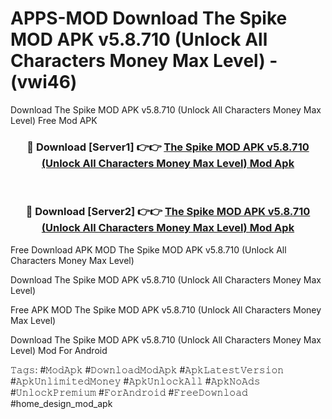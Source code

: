 # APPS-MOD Download The Spike MOD APK v5.8.710 (Unlock All Characters Money Max Level) - (vwi46)
Download The Spike MOD APK v5.8.710 (Unlock All Characters Money Max Level) Free Mod APK

<div align="center">
<h3>🔴 Download [Server1] 👉👉 <a href="https://apk-comot.site?title=The_Spike_MOD_APK_v5.8.710_(Unlock_All_Characters_Money_Max_Level)">The Spike MOD APK v5.8.710 (Unlock All Characters Money Max Level) Mod Apk</a></h3><br>

<h3>🔴 Download [Server2] 👉👉 <a href="https://apk-comot.site?title=The_Spike_MOD_APK_v5.8.710_(Unlock_All_Characters_Money_Max_Level)">The Spike MOD APK v5.8.710 (Unlock All Characters Money Max Level) Mod Apk</a></h3>
</div>


Free Download APK MOD The Spike MOD APK v5.8.710 (Unlock All Characters Money Max Level)

Download The Spike MOD APK v5.8.710 (Unlock All Characters Money Max Level) 

Free APK MOD The Spike MOD APK v5.8.710 (Unlock All Characters Money Max Level) 

Download The Spike MOD APK v5.8.710 (Unlock All Characters Money Max Level) Mod For Android

𝚃𝚊𝚐𝚜: #𝙼𝚘𝚍𝙰𝚙𝚔 #𝙳𝚘𝚠𝚗𝚕𝚘𝚊𝚍𝙼𝚘𝚍𝙰𝚙𝚔 #𝙰𝚙𝚔𝙻𝚊𝚝𝚎𝚜𝚝𝚅𝚎𝚛𝚜𝚒𝚘𝚗 #𝙰𝚙𝚔𝚄𝚗𝚕𝚒𝚖𝚒𝚝𝚎𝚍𝙼𝚘𝚗𝚎𝚢 #𝙰𝚙𝚔𝚄𝚗𝚕𝚘𝚌𝚔𝙰𝚕𝚕 #𝙰𝚙𝚔𝙽𝚘𝙰𝚍𝚜 #𝚄𝚗𝚕𝚘𝚌𝚔𝙿𝚛𝚎𝚖𝚒𝚞𝚖 #𝙵𝚘𝚛𝙰𝚗𝚍𝚛𝚘𝚒𝚍 #𝙵𝚛𝚎𝚎𝙳𝚘𝚠𝚗𝚕𝚘𝚊𝚍 #home_design_mod_apk